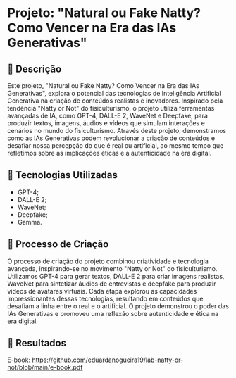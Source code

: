 
# Projeto: "Natural ou Fake Natty? Como Vencer na Era das IAs Generativas"

## 📒 Descrição
Este projeto, "Natural ou Fake Natty? Como Vencer na Era das IAs Generativas", explora o potencial das tecnologias de Inteligência Artificial Generativa na criação de conteúdos realistas e inovadores. Inspirado pela tendência "Natty or Not" do fisiculturismo, o projeto utiliza ferramentas avançadas de IA, como GPT-4, DALL-E 2, WaveNet e Deepfake, para produzir textos, imagens, áudios e vídeos que simulam interações e cenários no mundo do fisiculturismo. Através deste projeto, demonstramos como as IAs Generativas podem revolucionar a criação de conteúdos e desafiar nossa percepção do que é real ou artificial, ao mesmo tempo que refletimos sobre as implicações éticas e a autenticidade na era digital.

## 🤖 Tecnologias Utilizadas

- GPT-4;
- DALL-E 2;
- WaveNet;
- Deepfake;
- Gamma.
## 🧐 Processo de Criação
O processo de criação do projeto combinou criatividade e tecnologia avançada, inspirando-se no movimento "Natty or Not" do fisiculturismo. Utilizamos GPT-4 para gerar textos, DALL-E 2 para criar imagens realistas, WaveNet para sintetizar áudios de entrevistas e deepfake para produzir vídeos de avatares virtuais. Cada etapa explorou as capacidades impressionantes dessas tecnologias, resultando em conteúdos que desafiam a linha entre o real e o artificial. O projeto demonstrou o poder das IAs Generativas e promoveu uma reflexão sobre autenticidade e ética na era digital.

## 🚀 Resultados
E-book: https://github.com/eduardanogueira19/lab-natty-or-not/blob/main/e-book.pdf

